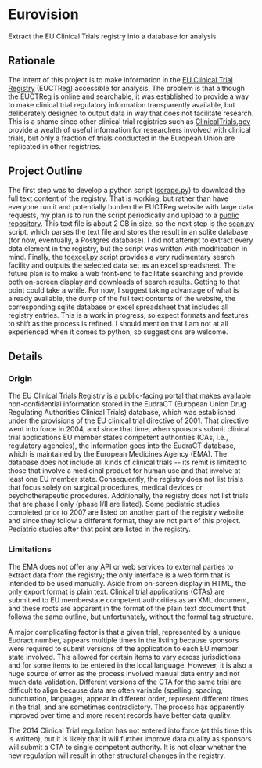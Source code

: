 # Eurovision
Extract the EU Clinical Trials registry into a database for analysis 

## Rationale
The intent of this project is to make information in the [EU Clinical Trial Registry](https://www.clinicaltrialsregister.eu/) (EUCTReg) accessible for analysis. The problem is that although the EUCTReg is online and searchable, it was established to provide a way to make clinical trial regulatory information transparently available, but deliberately designed to output data in way that does not facilitate research. This is a shame since other clinical trial registries such as [ClinicalTrials.gov](https://clinicaltrials.gov/) provide a wealth of useful information for researchers involved with clinical trials, but only a fraction of trials conducted in the European Union are replicated in other registries.

## Project Outline
The first step was to develop a python script ([scrape.py](https://github.com/dhakajack/Eurovision/blob/master/scrape.py)) to download the full text content of the registry. That is working, but rather than have everyone run it and potentially burden the EUCTReg website with large data requests, my plan is to run the script periodically and upload to a [public repository](https://drive.google.com/drive/folders/1StsgDwMPEFwAvYIrUy6UXha_35de-J2V). This text file is about 2 GB in size, so the next step is the [scan.py](https://github.com/dhakajack/Eurovision/blob/master/scan.py) script, which parses the text file and stores the result in an sqlite database (for now, eventually, a Postgres database). I did not attempt to extract every data element in the registry, but the script was written with modification in mind. Finally, the [toexcel.py](https://github.com/dhakajack/Eurovision/blob/master/toexcel.py) script provides a very rudimentary search facility and outputs the selected data set as an excel spreadsheet. The future plan is to make a web front-end to facilitate searching and provide both on-screen display and downloads of search results. Getting to that point could take a while. For now, I suggest taking advantage of what is already available, the dump of the full text contents of the website, the corresponding sqlite database or excel spreadsheet that includes all registry entries. This is a work in progress, so expect formats and features to shift as the process is refined. I should mention that I am not at all experienced when it comes to python, so suggestions are welcome.

## Details
### Origin
The EU Clinical Trials Registry is a public-facing portal that makes available non-confidential information stored in the EudraCT (European Union Drug Regulating Authorities Clinical Trials) database, which was established under the provisions of the EU clinical trial directive of 2001. That directive went into force in 2004, and since that time, when sponsors submit clinical trial applications EU member states competent authorities (CAs, i.e., regulatory agencies), the information goes into the EudraCT database, which is maintained by the European Medicines Agency (EMA). The database does not include all kinds of clinical trials -- its remit is limited to those that involve a medicinal product for human use and that involve at least one EU member state. Consequently, the registry does not list trials that focus solely on surgical procedures, medical devices or psychotherapeutic procedures. Additionally, the registry does not list trials that are phase I only (phase I/II are listed). Some pediatric studies completed prior to 2007 are listed on  another part of the registry website and since they follow a different format, they are not part of this project. Pediatric studies after that point are listed in the registry.

### Limitations
The EMA does not offer any API or web services to external parties to extract data from the registry; the only interface is a web form that is intended to be used manually. Aside from on-screen display in HTML, the only export format is plain text. Clinical trial applications (CTAs) are submitted to EU memberstate competent authorities as an XML document, and these roots are apparent in the format of the plain text document that follows the same outline, but unfortunately, without the formal tag structure. 

A major complicating factor is that a given trial, represented by a unique Eudract number, appears multiple times in the listing because sponsors were required to submit versions of the application to each EU member state involved. This allowed for certain items to vary across jurisdictions and for some items to be entered in the local language. However, it is also a huge source of error as the process involved manual data entry and not much data validation. Different versions of the CTA for the same trial are difficult to align because data are often variable (spelling, spacing, punctuation, language), appear in different order, represent different times in the trial, and are sometimes contradictory. The process has apparently improved over time and more recent records have better data quality.

The 2014 Clinical Trial regulation has not entered into force (at this time this is written), but it is likely that it will further improve data quality as sponsors will submit a CTA to single competent authority. It is not clear whether the new regulation will result in other structural changes in the registry.


